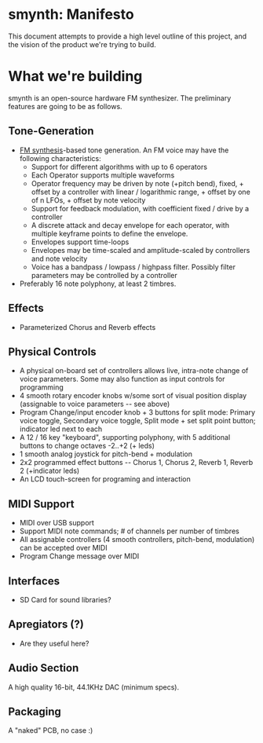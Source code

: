 # smynth: Manifesto

This document attempts to provide a high level outline of this project, and the vision of the product we're trying to build.

# What we're building

smynth is an open-source hardware FM synthesizer. The preliminary features are going to be as follows.

## Tone-Generation
- [FM synthesis](https://en.wikipedia.org/wiki/Frequency_modulation_synthesis)-based tone generation. An FM voice may have the following characteristics:
  - Support for different algorithms with up to 6 operators
  - Each Operator supports multiple waveforms  
  - Operator frequency may be driven by note (+pitch bend), fixed, + offset by a controller with linear / logarithmic range, + offset by one of n LFOs, + offset by note velocity
  - Support for feedback modulation, with coefficient fixed / drive by a controller
  - A discrete attack and decay envelope for each operator, with multiple keyframe points to define the envelope.
  - Envelopes support time-loops
  - Envelopes may be time-scaled and amplitude-scaled by controllers and note velocity
  - Voice has a bandpass / lowpass / highpass filter. Possibly filter parameters may be controlled by a controller  
- Preferably 16 note polyphony, at least 2 timbres.

## Effects
- Parameterized Chorus and Reverb effects

## Physical Controls

- A physical on-board set of controllers allows live, intra-note change of voice parameters. Some may also function as input controls for programming
- 4 smooth rotary encoder knobs w/some sort of visual position display (assignable to voice parameters -- see above)
- Program Change/input encoder knob + 3 buttons for split mode: Primary voice toggle, Secondary voice toggle, Split mode + set split point button; indicator led next to each
- A 12 / 16 key "keyboard", supporting polyphony, with 5 additional buttons to change octaves -2..+2 (+ leds)
- 1 smooth analog joystick for pitch-bend + modulation
- 2x2 programmed effect buttons -- Chorus 1, Chorus 2, Reverb 1, Reverb 2 (+indicator leds)
- An LCD touch-screen for programing and interaction

## MIDI Support
- MIDI over USB support
- Support MIDI note commands; # of channels per number of timbres
- All assignable controllers (4 smooth controllers, pitch-bend, modulation) can be accepted over MIDI
- Program Change message over MIDI

## Interfaces 
- SD Card for sound libraries?

## Apregiators (?)
- Are they useful here?

## Audio Section
A high quality 16-bit, 44.1KHz DAC (minimum specs).

## Packaging
A "naked" PCB, no case :)

